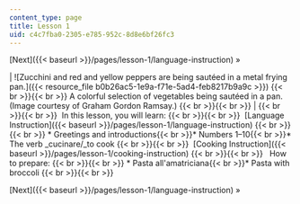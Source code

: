 ```yaml
---
content_type: page
title: Lesson 1
uid: c4c7fba0-2305-e785-952c-8d8e6bf26fc3
---
```


[Next]({{< baseurl >}}/pages/lesson-1/language-instruction) »

| ![Zucchini and red and yellow peppers are being sautéed in a metal frying pan.]({{< resource_file b0b26ac5-1e9a-f71e-5ad4-feb8217b9a9c >}}) {{< br >}}{{< br >}} A colorful selection of vegetables being sautéed in a pan. (Image courtesy of Graham Gordon Ramsay.) {{< br >}}{{< br >}}  |  {{< br >}}{{< br >}}  In this lesson, you will learn: {{< br >}}{{< br >}}  [Language Instruction]({{< baseurl >}}/pages/lesson-1/language-instruction) {{< br >}}{{< br >}} *   Greetings and introductions{{< br >}}*   Numbers 1–10{{< br >}}*   The verb _cucinare/_to cook {{< br >}}{{< br >}}  [Cooking Instruction]({{< baseurl >}}/pages/lesson-1/cooking-instruction) {{< br >}}{{< br >}}   How to prepare: {{< br >}}{{< br >}} *   Pasta all'amatriciana{{< br >}}*   Pasta with broccoli {{< br >}}{{< br >}}  

[Next]({{< baseurl >}}/pages/lesson-1/language-instruction) »